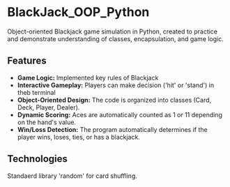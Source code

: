 # BlackJack_OOP_Python
Object-oriented Blackjack game simulation in Python, created to practice and demonstrate understanding of classes, encapsulation, and game logic.

## Features
* **Game Logic:**  Implemented key rules of Blackjack
* **Interactive Gameplay:** Players can make decision ('hit' or 'stand') in theb terminal
* **Object-Oriented Design:** The code is organized into classes (Card, Deck, Player, Dealer).
* **Dynamic Scoring:** Aces are automatically counted as 1 or 11 depending on the hand's value.
* **Win/Loss Detection:** The program automatically determines if the player wins, loses, ties, or has a blackjack.

## Technologies
Standaerd library 'random' for card shuffling.